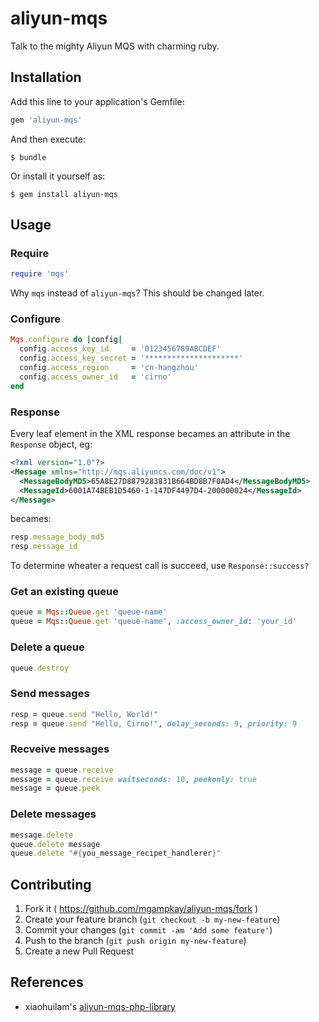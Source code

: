 # aliyun-mqs

Talk to the mighty Aliyun MQS with charming ruby.

## Installation

Add this line to your application's Gemfile:

```ruby
gem 'aliyun-mqs'
```

And then execute:

    $ bundle

Or install it yourself as:

    $ gem install aliyun-mqs

## Usage

### Require

```ruby
require 'mqs'
```

Why `mqs` instead of `aliyun-mqs`? This should be changed later.

### Configure

```ruby
Mqs.configure do |config|
  config.access_key_id     = '0123456789ABCDEF'
  config.access_key_secret = '*********************'
  config.access_region     = 'cn-hangzhou'
  config.access_owner_id   = 'cirno'
end
```

### Response

Every leaf element in the XML response becames an attribute in the `Response` object, eg:


```xml
<?xml version="1.0"?>
<Message xmlns="http://mqs.aliyuncs.com/doc/v1">
  <MessageBodyMD5>65A8E27D8879283831B664BD8B7F0AD4</MessageBodyMD5>
  <MessageId>6001A74BEB1D5460-1-147DF4497D4-200000024</MessageId>
</Message>
```

becames:

```ruby
resp.message_body_md5
resp.message_id
```

To determine wheater a request call is succeed, use `Response::success?`

### Get an existing queue

```ruby
queue = Mqs::Queue.get 'queue-name'
queue = Mqs::Queue.get 'queue-name', :access_owner_id: 'your_id'
```

### Delete a queue

```ruby
queue.destroy
```

### Send messages

```ruby
resp = queue.send "Hello, World!"
resp = queue.send "Hello, Cirno!", delay_seconds: 9, priority: 9
```

### Recveive messages

```ruby
message = queue.receive
message = queue.receive waitseconds: 10, peekonly: true
message = queue.peek
```

### Delete messages

```ruby
message.delete
queue.delete message
queue.delete "#{you_message_recipet_handlerer}"
```

## Contributing

1. Fork it ( https://github.com/mgampkay/aliyun-mqs/fork )
2. Create your feature branch (`git checkout -b my-new-feature`)
3. Commit your changes (`git commit -am 'Add some feature'`)
4. Push to the branch (`git push origin my-new-feature`)
5. Create a new Pull Request

## References

+ xiaohuilam's [aliyun-mqs-php-library](https://github.com/xiaohuilam/aliyun-mqs-php-library)
